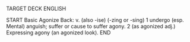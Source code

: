TARGET DECK
ENGLISH

START
Basic
Agonize
Back: v. (also -ise) (-zing or -sing) 1 undergo (esp. Mental) anguish; suffer or cause to suffer agony. 2 (as agonized adj.) Expressing agony (an agonized look).
END
